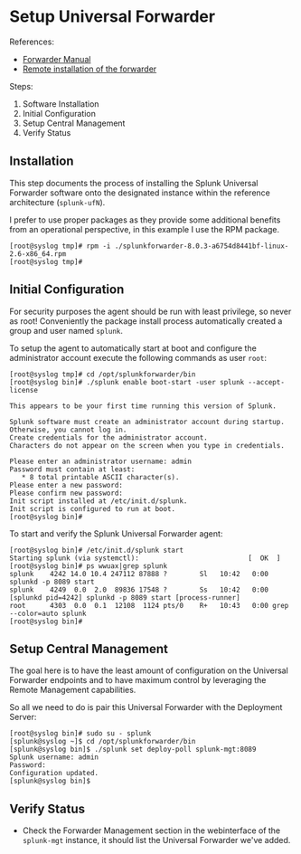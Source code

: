 # Setup Universal Forwarder

References:
- [Forwarder Manual](https://docs.splunk.com/Documentation/Forwarder/8.0.2/Forwarder/Configuretheuniversalforwarder)
- [Remote installation of the forwarder](http://docs.splunk.com/Documentation/Forwarder/latest/Forwarder/Installanixuniversalforwarderremotelywithastaticconfiguration)


Steps:
1. Software Installation
2. Initial Configuration
3. Setup Central Management
4. Verify Status


## Installation
This step documents the process of installing the Splunk Universal Forwarder software
onto the designated instance within the reference architecture (`splunk-ufN`).

I prefer to use proper packages as they provide some additional benefits from an 
operational perspective, in this example I use the RPM package.

```
[root@syslog tmp]# rpm -i ./splunkforwarder-8.0.3-a6754d8441bf-linux-2.6-x86_64.rpm
[root@syslog tmp]#
```


## Initial Configuration
For security purposes the agent should be run with least privilege, so never as root!
Conveniently the  package install process automatically created a group and user named `splunk`. 

To setup the agent to automatically start at boot and configure the administrator account 
execute the following commands as user `root`:

```
[root@syslog tmp]# cd /opt/splunkforwarder/bin
[root@syslog bin]# ./splunk enable boot-start -user splunk --accept-license

This appears to be your first time running this version of Splunk.

Splunk software must create an administrator account during startup. Otherwise, you cannot log in.
Create credentials for the administrator account.
Characters do not appear on the screen when you type in credentials.

Please enter an administrator username: admin
Password must contain at least:
   * 8 total printable ASCII character(s).
Please enter a new password: 
Please confirm new password: 
Init script installed at /etc/init.d/splunk.
Init script is configured to run at boot.
[root@syslog bin]# 
```

To start and verify the Splunk Universal Forwarder agent:
```
[root@syslog bin]# /etc/init.d/splunk start
Starting splunk (via systemctl):                           [  OK  ]
[root@syslog bin]# ps wwuax|grep splunk
splunk    4242 14.0 10.4 247112 87888 ?        Sl   10:42   0:00 splunkd -p 8089 start
splunk    4249  0.0  2.0  89836 17548 ?        Ss   10:42   0:00 [splunkd pid=4242] splunkd -p 8089 start [process-runner]
root      4303  0.0  0.1  12108  1124 pts/0    R+   10:43   0:00 grep --color=auto splunk
[root@syslog bin]# 
```


## Setup Central Management
The goal here is to have the least amount of configuration on the Universal Forwarder
endpoints and to have maximum control by leveraging the Remote Management capabilities. 

So all we need to do is pair this Universal Forwarder with the Deployment Server:
```
[root@syslog bin]# sudo su - splunk
[splunk@syslog ~]$ cd /opt/splunkforwarder/bin
[splunk@syslog bin]$ ./splunk set deploy-poll splunk-mgt:8089
Splunk username: admin
Password: 
Configuration updated.
[splunk@syslog bin]$ 
```


## Verify Status
- Check the Forwarder Management section in the webinterface of the `splunk-mgt` instance, it should list the Universal Forwarder we've added.
